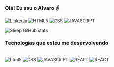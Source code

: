 
### Olá! Eu sou o Alvaro ✌️

[![Linkedin](https://img.shields.io/badge/LinkedIn-0077B5?style=for-the-badge&logo=linkedin&logoColor=white)](https://https://www.linkedin.com/in/alvarojuniorcwb/)
![HTML5](https://img.shields.io/badge/HTML5-E34F26?style=for-the-badge&logo=html5&logoColor=white)
![CSS](https://img.shields.io/badge/CSS-239120?&style=for-the-badge&logo=css3&logoColor=white)
![JAVASCRIPT](https://img.shields.io/badge/JavaScript-323330?style=for-the-badge&logo=javascript&logoColor=F7DF1E)

![Sleep GitHub stats](https://github-readme-stats.vercel.app/api?username=sleeptd2&show_icons=true&theme=synthwave)

### Tecnologias que estou me desenvolvendo 

<div style="display: inline_block"><br/>
<img align="center" alt="html5" src="https://img.shields.io/badge/HTML5-E34F26?style=for-the-badge&logo=html5&logoColor=white" />
<img align="center" alt="CSS" src="https://img.shields.io/badge/CSS-239120?&style=for-the-badge&logo=css3&logoColor=whit" />
<img align="center" alt="JAVASCRIPT" src="https://img.shields.io/badge/JavaScript-323330?style=for-the-badge&logo=javascript&logoColor=F7DF1E" />
<img align="center" alt="REACT" src="https://img.shields.io/badge/React-20232A?style=for-the-badge&logo=react&logoColor=61DAFBe" />
<img align="center" alt="REACT" src="https://img.shields.io/badge/Node.js-43853D?style=for-the-badge&logo=node.js&logoColor=white" />
</div>
